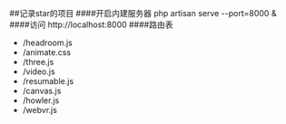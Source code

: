 ##记录star的项目
####开启内建服务器
php artisan serve --port=8000 &
####访问
http://localhost:8000
####路由表
- /headroom.js
- /animate.css
- /three.js
- /video.js
- /resumable.js
- /canvas.js
- /howler.js
- /webvr.js

